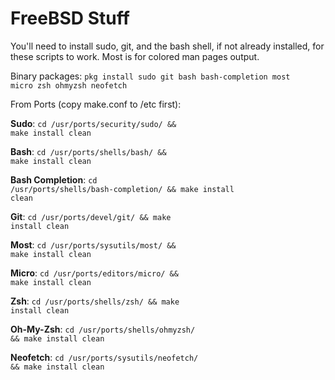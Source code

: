 # FreeBSD Stuff
You'll need to install sudo, git, and the bash shell, if not already installed, for these scripts to work. Most is for colored man pages output.

Binary packages:
<code>pkg install sudo git bash bash-completion most micro zsh ohmyzsh neofetch</code>

From Ports (copy make.conf to /etc first):

**Sudo**: <code>cd /usr/ports/security/sudo/ && make install clean</code>

**Bash**: <code>cd /usr/ports/shells/bash/ && make install clean</code>

**Bash Completion**: <code>cd /usr/ports/shells/bash-completion/ && make install clean</code>

**Git**: <code>cd /usr/ports/devel/git/ && make install clean</code>

**Most**: <code>cd /usr/ports/sysutils/most/ && make install clean</code>

**Micro**: <code>cd /usr/ports/editors/micro/ && make install clean</code>

**Zsh**: <code>cd /usr/ports/shells/zsh/ && make install clean</code>

**Oh-My-Zsh**: <code>cd /usr/ports/shells/ohmyzsh/ && make install clean</code>

**Neofetch**: <code>cd /usr/ports/sysutils/neofetch/ && make install clean</code>
